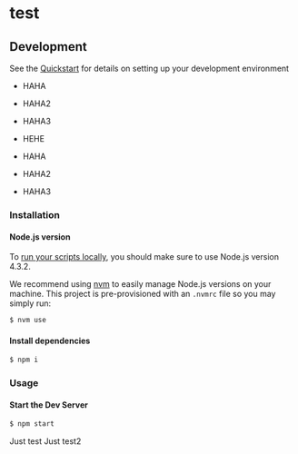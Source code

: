 # test

## Development

See the [Quickstart](http://docs.init.ai/docs/quickstart) for details on setting up your development environment


* HAHA
* HAHA2
* HAHA3
* HEHE

* HAHA
* HAHA2
* HAHA3

### Installation

#### Node.js version

To [run your scripts locally](http://docs.init.ai/docs/dev-server#section-local-testing), you should make sure to use Node.js version 4.3.2.

We recommend using [nvm](https://github.com/creationix/nvm) to easily manage Node.js versions on your machine. This project is pre-provisioned with an `.nvmrc` file so you may simply run:

```bash
$ nvm use
```

#### Install dependencies

```bash
$ npm i
```

### Usage

#### Start the Dev Server

```bash
$ npm start
```

Just test
Just test2
